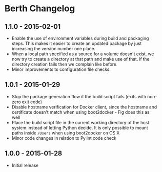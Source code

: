 # Berth Changelog

## 1.1.0 - 2015-02-01
* Enable the use of environment variables during build and packaging steps. This makes it easier to create an updated package by just increasing the version number one place.
* When a local path specified as a source for a volume doesn't exist, we now try to create a directory at that path and make use of that. If the directory creation fails then we complain like before.
* Minor improvements to configuration file checks.

## 1.0.1 - 2015-01-29
* Stop the package generation flow if the build script fails (exits with non-zero exit code)
* Disable hostname verification for Docker client, since the hostname and certificate doesn't match when using boot2docker - Fig does this as well
* Place the build script file in the current working directory of the host system instead of letting Python decide. It is only possible to mount paths inside `/Users` when using boot2docker on OS X
* Minor code changes in relation to Pylint code check

## 1.0.0 - 2015-01-28
* Initial release
